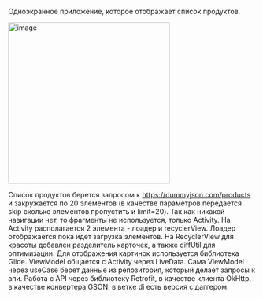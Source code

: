 Одноэкранное приложение, которое отображает список продуктов.

<img width="328" alt="image" src="https://github.com/MaryoneFrolova/DummyProducts/assets/35322384/5ffe1397-6fe3-4557-91d7-53acc45cbd8d">


Список продуктов берется запросом к https://dummyjson.com/products и закружается по 20 элементов (в качестве параметров передается skip сколько элементов пропустить и limit=20).
Так как никакой навигации нет, то фрагменты не используется, только Activity.
На Activity располагается 2 элемента - лоадер и recyclerView. Лоадер отображается пока идет загрузка элементов.
На RecyclerView для красоты добавлен разделитель карточек, а также diffUtil для оптимизации. Для отображения картинок используется библиотека Glide.
ViewModel общается с Activity через LiveData. 
Сама ViewModel через useCase берет данные из репозитория, который делает запросы к апи. Работа с API через библиотеку Retrofit, в качестве клиента OkHttp, в качестве конвертера GSON.
в ветке di есть версия с даггером. 
